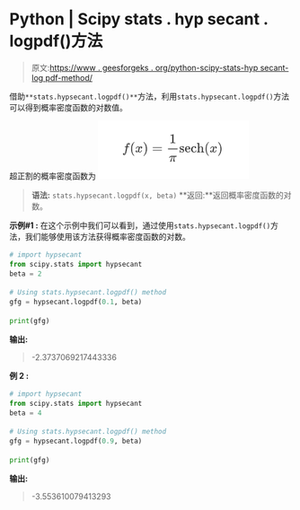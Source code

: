 # Python | Scipy stats . hyp secant . logpdf()方法

> 原文:[https://www . geesforgeks . org/python-scipy-stats-hyp secant-log pdf-method/](https://www.geeksforgeeks.org/python-scipy-stats-hypsecant-logpdf-method/)

借助`**stats.hypsecant.logpdf()**`方法，利用`stats.hypsecant.logpdf()`方法可以得到概率密度函数的对数值。

超正割的概率密度函数为
![](img/3715c3b3a37029fbcc365f65e687a6e9.png)

> **语法:** `stats.hypsecant.logpdf(x, beta)`
> **返回:**返回概率密度函数的对数。

**示例#1 :**
在这个示例中我们可以看到，通过使用`stats.hypsecant.logpdf()`方法，我们能够使用该方法获得概率密度函数的对数。

```py
# import hypsecant
from scipy.stats import hypsecant
beta = 2

# Using stats.hypsecant.logpdf() method
gfg = hypsecant.logpdf(0.1, beta)

print(gfg)
```

**输出:**

> -2.3737069217443336

**例 2 :**

```py
# import hypsecant
from scipy.stats import hypsecant
beta = 4

# Using stats.hypsecant.logpdf() method
gfg = hypsecant.logpdf(0.9, beta)

print(gfg)
```

**输出:**

> -3.553610079413293
